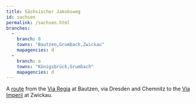 ```yaml
---
title: Sächsischer Jakobsweg
id: sachsen
permalink: /sachsen.html
branches:
  -
    branch: 0
    towns: "Bautzen,Grumbach,Zwickau"
    mapagencies: d
  -
    branch: a
    towns: "Königsbrück,Grumbach"
    mapagencies: d
---
```


A [route][0] from the [Via Regia][1] at Bautzen, via Dresden and Chemnitz to the [Via Imperii][2] at Zwickau.

[0]: http://www.saechsischer-jakobsweg.de/
[1]: regia.html
[2]: imperii.html